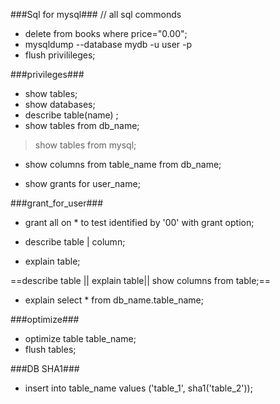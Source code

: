 ###Sql for mysql###
// all sql commonds 
* delete from books where price="0.00";
* mysqldump --database mydb -u user -p
* flush privilileges;

###privileges###

* show tables;
* show databases;
* describe table(name) ;
* show tables from db_name;
> show tables from mysql;
* show columns from table_name from db_name;

* show grants for user_name; 

###grant_for_user###

* grant all on * to test identified by '00' with grant option;

* describe  table | column;
* explain table;

==describe table || explain table|| show columns from table;==
* explain select * from db_name.table_name;

###optimize###

* optimize table table_name;
* flush tables;

###DB SHA1###

- insert into table_name values ('table_1', sha1('table_2'));
